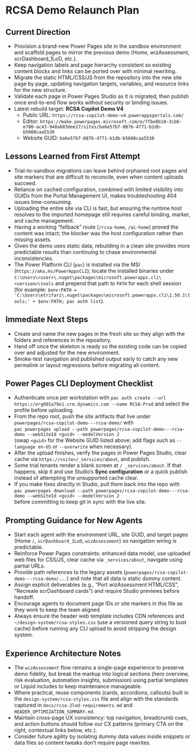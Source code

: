# RCSA Demo Relaunch Plan

## Current Direction
- Provision a brand-new Power Pages site in the sandbox environment and scaffold pages to mirror the previous demo (Home, wizAssessment, scrDashboard_1LoD, etc.).
- Keep navigation labels and page hierarchy consistent so existing content blocks and links can be ported over with minimal rewriting.
- Migrate the static HTML/CSS/JS from the repository into the new site page by page, updating navigation targets, variables, and resource links for the new structure.
- Validate each page in Power Pages Studio as it is migrated, then publish once end-to-end flow works without security or binding issues.
- Latest rebuild target: **RCSA Copilot Demo V4**  
  - Public URL: `https://rcsa-copilot-demo-v4.powerappsportals.com/`  
  - Editor: `https://make.powerpages.microsoft.com/e/ffbe8b10-3cb8-e700-ac43-948a883dee17/sites/ba6e57b7-0876-4771-b1db-b5608caa5530`  
  - Website GUID: `ba6e57b7-0876-4771-b1db-b5608caa5530`

## Lessons Learned from First Attempt
- Trial-to-sandbox migrations can leave behind orphaned root pages and site markers that are difficult to reconcile, even when content uploads succeed.
- Reliance on cached configuration, combined with limited visibility into GUIDs from the Portal Management UI, makes troubleshooting 404 issues time-consuming.
- Uploading the entire site via CLI is fast, but ensuring the runtime host resolves to the imported homepage still requires careful binding, marker, and cache management.
- Having a working “fallback” route (`/rcsa-home`, `/ai-home`) proved the content was intact; the blocker was the host configuration rather than missing assets.
- Given the demo uses static data, rebuilding in a clean site provides more predictable results than continuing to chase environmental inconsistencies.
- The Power Platform CLI (`pac`) is installed via the MSI (`https://aka.ms/PowerAppsCLI`); locate the installed binaries under `C:\Users\<user>\.nuget\packages\microsoft.powerapps.cli\<version>\tools` and prepend that path to `PATH` for each shell session (for example: `$env:PATH = 'C:\Users\etrifari\.nuget\packages\microsoft.powerapps.cli\1.50.1\tools;' + $env:PATH; pac auth list`).

## Immediate Next Steps
- Create and name the new pages in the fresh site so they align with the folders and references in the repository.
- Hand off once the skeleton is ready so the existing code can be copied over and adjusted for the new environment.
- Smoke-test navigation and published output early to catch any new permalink or layout regressions before migrating all content.

## Power Pages CLI Deployment Checklist
- Authenticate once per workstation with `pac auth create --url https://org601a79e1.crm.dynamics.com --name RCSA-Prod` and select the profile before uploading.
- From the repo root, push the site artifacts that live under `powerpages/rcsa-copilot-demo---rcsa-demo/` with  
  `pac powerpages upload --path powerpages/rcsa-copilot-demo---rcsa-demo --webSiteId <guid> --modelVersion 2`  
  (swap `<guid>` for the Website GUID listed above; add flags such as `--language en-US` or `--overwrite` when necessary).
- After the upload finishes, verify the pages in Power Pages Studio, clear cache via `https://<site>/_services/about`, and publish.
- Some trial tenants render a blank screen at `/ _services/about`. If that happens, skip it and use Studio’s **Sync configuration** or a quick publish instead of attempting the unsupported cache clear.
- If you make fixes directly in Studio, pull them back into the repo with  
  `pac powerpages download --path powerpages/rcsa-copilot-demo---rcsa-demo --webSiteId <guid> --modelVersion 2`  
  before committing to keep git in sync with the live site.

## Prompting Guidance for New Agents
- Start each agent with the environment URL, site GUID, and target pages (Home `/`, `scrDashboard_1LoD`, `wizAssessment`) so navigation wiring is predictable.
- Reinforce Power Pages constraints: enhanced data model, use uploaded web files for CSS/JS, clear cache via `_services/about`, navigate using partial URLs.
- Provide path references to the legacy assets (`powerpages/rcsa-copilot-demo---rcsa-demo/...`) and note that all data is static dummy content.
- Assign explicit deliverables (e.g., “Port wizAssessment HTML/CSS”, “Recreate scrDashboard cards”) and require Studio previews before handoff.
- Encourage agents to document page IDs or site markers in this file as they work to keep the team aligned.
- Always ensure the header web template includes CDN references and `~/design-system/rcsa-styles.css` (use a versioned query string to bust cache) before running any CLI upload to avoid stripping the design system.

## Experience Architecture Notes
- The `wizAssessment` flow remains a single-page experience to preserve demo fidelity, but break the markup into logical sections (hero overview, risk evaluation, automation insights, submission) using partial templates or Liquid includes to keep maintenance manageable.
- Where practical, reuse components (cards, accordions, callouts) built in the `design-system/rcsa-styles.css` file and align with the standards captured in `docs/rcsa-2lod-requirements.md` and `HEADER_OPTIMIZATION_SUMMARY.md`.
- Maintain cross-page UX consistency: top navigation, breadcrumb cues, and action buttons should follow our CX patterns (primary CTA on the right, contextual links below, etc.).
- Consider future agility by isolating dummy data values inside snippets or data files so content tweaks don’t require page rewrites.
